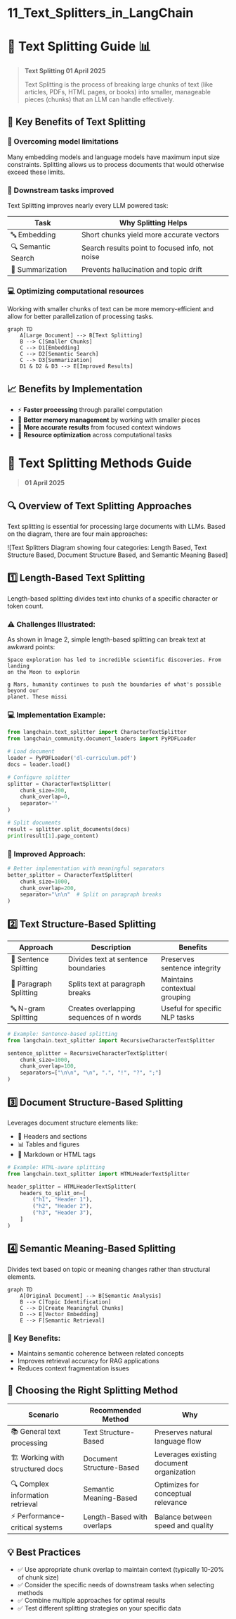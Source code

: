 # 11_Text_Splitters_in_LangChain

# 📄 Text Splitting Guide 📊

> **Text Splitting 01 April 2025** 
> 
> Text Splitting is the process of breaking large chunks of text (like articles, PDFs, HTML pages, or books) into smaller, manageable pieces (chunks) that an LLM can handle effectively.

## 🚀 Key Benefits of Text Splitting

### 📏 Overcoming model limitations
Many embedding models and language models have maximum input size constraints. Splitting allows us to process documents that would otherwise exceed these limits.

### 🔄 Downstream tasks improved
Text Splitting improves nearly every LLM powered task:

| Task | Why Splitting Helps |
|------|---------------------|
| 🔤 Embedding | Short chunks yield more accurate vectors |
| 🔍 Semantic Search | Search results point to focused info, not noise |
| 📝 Summarization | Prevents hallucination and topic drift |

### 💻 Optimizing computational resources
Working with smaller chunks of text can be more memory-efficient and allow for better parallelization of processing tasks.

```mermaid
graph TD
    A[Large Document] --> B[Text Splitting]
    B --> C[Smaller Chunks]
    C --> D1[Embedding]
    C --> D2[Semantic Search]
    C --> D3[Summarization]
    D1 & D2 & D3 --> E[Improved Results]
```

## 📈 Benefits by Implementation

- ⚡ **Faster processing** through parallel computation
- 🧠 **Better memory management** by working with smaller pieces
- 🎯 **More accurate results** from focused context windows
- 🔋 **Resource optimization** across computational tasks

# 📑 Text Splitting Methods Guide

> **01 April 2025**

## 🔍 Overview of Text Splitting Approaches

Text splitting is essential for processing large documents with LLMs. Based on the diagram, there are four main approaches:

![Text Splitters Diagram showing four categories: Length Based, Text Structure Based, Document Structure Based, and Semantic Meaning Based]

## 1️⃣ Length-Based Text Splitting

Length-based splitting divides text into chunks of a specific character or token count.

### ⚠️ Challenges Illustrated:
As shown in Image 2, simple length-based splitting can break text at awkward points:

```
Space exploration has led to incredible scientific discoveries. From landing
on the Moon to explorin
```
```
g Mars, humanity continues to push the boundaries of what's possible beyond our
planet. These missi
```

### 💻 Implementation Example:
```python
from langchain.text_splitter import CharacterTextSplitter
from langchain_community.document_loaders import PyPDFLoader

# Load document
loader = PyPDFLoader('dl-curriculum.pdf')
docs = loader.load()

# Configure splitter
splitter = CharacterTextSplitter(
    chunk_size=200,
    chunk_overlap=0,
    separator=''
)

# Split documents
result = splitter.split_documents(docs)
print(result[1].page_content)
```

### 🔧 Improved Approach:
```python
# Better implementation with meaningful separators
better_splitter = CharacterTextSplitter(
    chunk_size=1000,
    chunk_overlap=200,
    separator="\n\n"  # Split on paragraph breaks
)
```

## 2️⃣ Text Structure-Based Splitting

| Approach | Description | Benefits |
|----------|-------------|----------|
| 📝 Sentence Splitting | Divides text at sentence boundaries | Preserves sentence integrity |
| 📄 Paragraph Splitting | Splits text at paragraph breaks | Maintains contextual grouping |
| 🔤 N-gram Splitting | Creates overlapping sequences of n words | Useful for specific NLP tasks |

```python
# Example: Sentence-based splitting
from langchain.text_splitter import RecursiveCharacterTextSplitter

sentence_splitter = RecursiveCharacterTextSplitter(
    chunk_size=1000,
    chunk_overlap=100,
    separators=["\n\n", "\n", ".", "!", "?", ";"]
)
```

## 3️⃣ Document Structure-Based Splitting

Leverages document structure elements like:
- 📑 Headers and sections
- 📊 Tables and figures
- 📌 Markdown or HTML tags

```python
# Example: HTML-aware splitting
from langchain.text_splitter import HTMLHeaderTextSplitter

header_splitter = HTMLHeaderTextSplitter(
    headers_to_split_on=[
        ("h1", "Header 1"),
        ("h2", "Header 2"),
        ("h3", "Header 3"),
    ]
)
```

## 4️⃣ Semantic Meaning-Based Splitting

Divides text based on topic or meaning changes rather than structural elements.

```mermaid
graph TD
    A[Original Document] --> B[Semantic Analysis]
    B --> C[Topic Identification]
    C --> D[Create Meaningful Chunks]
    D --> E[Vector Embedding]
    E --> F[Semantic Retrieval]
```

### 🧠 Key Benefits:
- Maintains semantic coherence between related concepts
- Improves retrieval accuracy for RAG applications
- Reduces context fragmentation issues

## 🚀 Choosing the Right Splitting Method

| Scenario | Recommended Method | Why |
|----------|-------------------|-----|
| 📚 General text processing | Text Structure-Based | Preserves natural language flow |
| 🏗️ Working with structured docs | Document Structure-Based | Leverages existing document organization |
| 🔍 Complex information retrieval | Semantic Meaning-Based | Optimizes for conceptual relevance |
| ⚡ Performance-critical systems | Length-Based with overlaps | Balance between speed and quality |

## 💡 Best Practices

- ✅ Use appropriate chunk overlap to maintain context (typically 10-20% of chunk size)
- ✅ Consider the specific needs of downstream tasks when selecting methods
- ✅ Combine multiple approaches for optimal results
- ✅ Test different splitting strategies on your specific data



